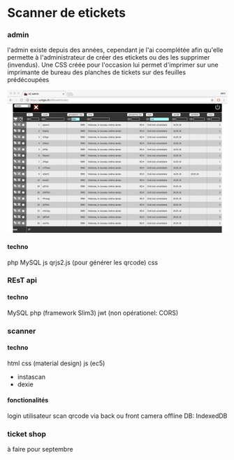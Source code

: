 # Scanner de etickets

### admin
l'admin existe depuis des années, cependant je l'ai coomplétée afin qu'elle permette à l'administrateur de créer des etickets ou des les supprimer (invendus). Une CSS créée pour l'occasion lui permet d'imprimer sur une imprimante de bureau des planches de tickets sur des feuilles prédécoupées

![admin table screen](readme_rsc/admin_table_screen.png "liste des etickets pour un événement")


#### techno
php
MySQL
js
qrjs2.js (pour générer les qrcode)
css


### REsT api
#### techno
MySQL
php (framework Slim3)
jwt (non opérationel: CORS)

### scanner
#### techno
html
css (material design)
js (ec5)
* instascan
* dexie
#### fonctionalités
login utilisateur
scan qrcode via back ou front camera
offline DB: IndexedDB



### ticket shop
à faire pour septembre